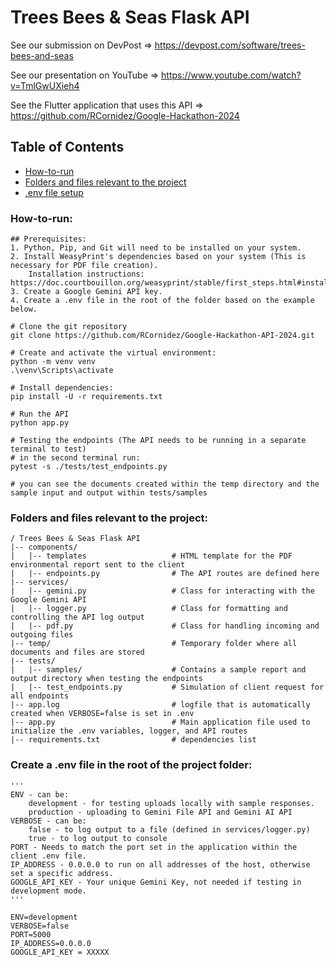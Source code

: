 # Trees Bees & Seas Flask API

See our submission on DevPost => https://devpost.com/software/trees-bees-and-seas

See our presentation on YouTube => https://www.youtube.com/watch?v=TmlGwUXieh4

See the Flutter application that uses this API => https://github.com/RCornidez/Google-Hackathon-2024

## Table of Contents
<ul>
    <li><a href="#how">How-to-run</a></li>
    <li><a href="#files">Folders and files relevant to the project</a></li>
    <li><a href="#env">.env file setup</a></li>

</ul>

<h3 id="how"> How-to-run: </h3>

```
## Prerequisites:
1. Python, Pip, and Git will need to be installed on your system.
2. Install WeasyPrint's dependencies based on your system (This is necessary for PDF file creation).
    Installation instructions: https://doc.courtbouillon.org/weasyprint/stable/first_steps.html#installation
3. Create a Google Gemini API key.
4. Create a .env file in the root of the folder based on the example below.

# Clone the git repository
git clone https://github.com/RCornidez/Google-Hackathon-API-2024.git

# Create and activate the virtual environment:
python -m venv venv
.\venv\Scripts\activate

# Install dependencies:
pip install -U -r requirements.txt

# Run the API
python app.py

# Testing the endpoints (The API needs to be running in a separate terminal to test)
# in the second terminal run:
pytest -s ./tests/test_endpoints.py

# you can see the documents created within the temp directory and the sample input and output within tests/samples

```

<h3 id="files"> Folders and files relevant to the project: </h3>

```
/ Trees Bees & Seas Flask API
|-- components/
|   |-- templates                   # HTML template for the PDF environmental report sent to the client 
|   |-- endpoints.py                # The API routes are defined here
|-- services/
|   |-- gemini.py                   # Class for interacting with the Google Gemini API
|   |-- logger.py                   # Class for formatting and controlling the API log output
|   |-- pdf.py                      # Class for handling incoming and outgoing files
|-- temp/                           # Temporary folder where all documents and files are stored
|-- tests/
|   |-- samples/                    # Contains a sample report and output directory when testing the endpoints                          
|   |-- test_endpoints.py           # Simulation of client request for all endpoints
|-- app.log                         # logfile that is automatically created when VERBOSE=false is set in .env
|-- app.py                          # Main application file used to initialize the .env variables, logger, and API routes
|-- requirements.txt                # dependencies list
```

<h3 id="env"> Create a .env file in the root of the project folder: </h3>

```
'''
ENV - can be:
    development - for testing uploads locally with sample responses.
    production - uploading to Gemini File API and Gemini AI API
VERBOSE - can be:
    false - to log output to a file (defined in services/logger.py)
    true - to log output to console
PORT - Needs to match the port set in the application within the client .env file.
IP_ADDRESS - 0.0.0.0 to run on all addresses of the host, otherwise set a specific address.
GOOGLE_API_KEY - Your unique Gemini Key, not needed if testing in development mode.
'''

ENV=development
VERBOSE=false
PORT=5000
IP_ADDRESS=0.0.0.0
GOOGLE_API_KEY = XXXXX
```

